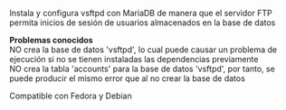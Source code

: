Instala y configura vsftpd con MariaDB de manera que el servidor FTP permita inicios de sesión de usuarios almacenados en la base de datos

<b>Problemas conocidos</b><br>
  NO crea la base de datos 'vsftpd', lo cual puede causar un problema de ejecución si no se tienen instaladas las dependencias previamente<br>
  NO crea la tabla 'accounts' para la base de datos 'vsftpd', por tanto, se puede producir el mismo error que al no crear la base de datos

Compatible con Fedora y Debian

